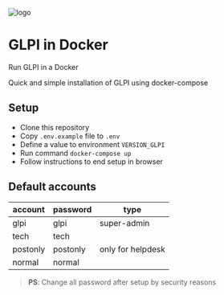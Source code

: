 ![logo](https://raw.githubusercontent.com/glpi-project/glpi/master/pics/logos/logo-GLPI-250-black.png)

# GLPI in Docker
Run GLPI in a Docker

Quick and simple installation of GLPI using docker-compose

## Setup

* Clone this repository
* Copy `.env.example` file to `.env`
* Define a value to environment `VERSION_GLPI`
* Run command `docker-compose up`
* Follow instructions to end setup in browser

## Default accounts

| account  | password | type              |
| -------- | -------- | ----------------- |
| glpi     | glpi     | super-admin       |
| tech     | tech     |                   |
| postonly | postonly | only for helpdesk |
| normal   | normal   |                   |

> **PS**: Change all password after setup by security reasons
